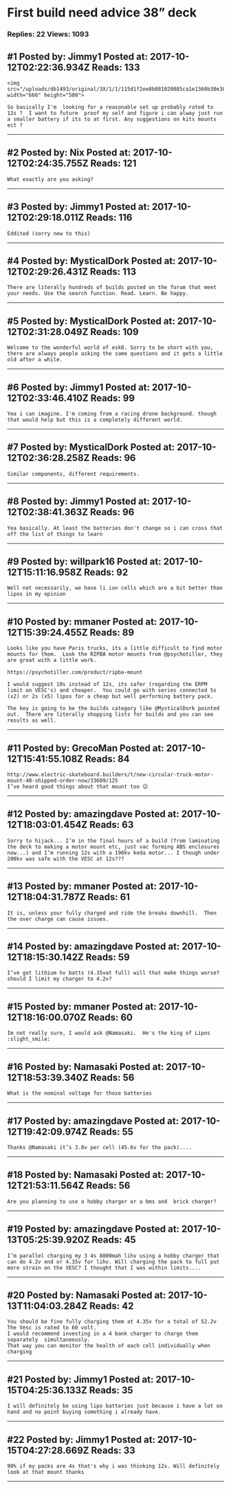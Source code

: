 # First build need advice 38&rdquo; deck

### Replies: 22 Views: 1093

## \#1 Posted by: Jimmy1 Posted at: 2017-10-12T02:22:36.934Z Reads: 133

```
<img src="/uploads/db1493/original/3X/1/1/115d1f2ee8b081020085ca1e1360b30e388dd6bd.jpg" width="666" height="500">

So basically I'm  looking for a reasonable set up probably rated to 12s ?  I want to future  proof my self and figure i can alway just run a smaller battery if its to at first. Any suggestions on kits mounts ect ?
```

---
## \#2 Posted by: Nix Posted at: 2017-10-12T02:24:35.755Z Reads: 121

```
What exactly are you asking?
```

---
## \#3 Posted by: Jimmy1 Posted at: 2017-10-12T02:29:18.011Z Reads: 116

```
Eddited (sorry new to this)
```

---
## \#4 Posted by: MysticalDork Posted at: 2017-10-12T02:29:26.431Z Reads: 113

```
There are literally hundreds of builds posted on the forum that meet your needs. Use the search function. Read. Learn. Be happy.
```

---
## \#5 Posted by: MysticalDork Posted at: 2017-10-12T02:31:28.049Z Reads: 109

```
Welcome to the wonderful world of esk8. Sorry to be short with you, there are always people asking the same questions and it gets a little old after a while.
```

---
## \#6 Posted by: Jimmy1 Posted at: 2017-10-12T02:33:46.410Z Reads: 99

```
Yea i can imagine. I'm coming from a racing drone background. though that would help but this is a completely different world.
```

---
## \#7 Posted by: MysticalDork Posted at: 2017-10-12T02:36:28.258Z Reads: 96

```
Similar components, different requirements.
```

---
## \#8 Posted by: Jimmy1 Posted at: 2017-10-12T02:38:41.363Z Reads: 96

```
Yea basically. At least the batteries don't change so i can cross that off the list of things to learn
```

---
## \#9 Posted by: willpark16 Posted at: 2017-10-12T15:11:16.958Z Reads: 92

```
Well not necessarily, we have li ion cells which are a bit better than lipos in my opinion
```

---
## \#10 Posted by: mmaner Posted at: 2017-10-12T15:39:24.455Z Reads: 89

```
Looks like you have Paris trucks, its a little difficult to find motor mounts for them.  Look the RIPBA motor mounts from @psychotiller, they are great with a little work. 

https://psychotiller.com/product/ripba-mount

I would suggest 10s instead of 12s, its safer (regarding the ERPM limit on VESC's) and cheaper.  You could go with series connected 5s (x2) or 2s (x5) lipos for a cheap but well performing battery pack.  

The key is going to be the builds category like @MysticalDork pointed out.  There are literally shopping lists for builds and you can see results as well.
```

---
## \#11 Posted by: GrecoMan Posted at: 2017-10-12T15:41:55.108Z Reads: 84

```
http://www.electric-skateboard.builders/t/new-circular-truck-motor-mount-40-shipped-order-now/33609/125
I’ve heard good things about that mount too 😉
```

---
## \#12 Posted by: amazingdave Posted at: 2017-10-12T18:03:01.454Z Reads: 63

```
Sorry to hijack... I’m in the final hours of a build (from laminating the deck to making a motor mount etc, just vac forming ABS enclosures now...) and I’m running 12s with a 190kv keda motor... I though under 200kv was safe with the VESC at 12s???
```

---
## \#13 Posted by: mmaner Posted at: 2017-10-12T18:04:31.787Z Reads: 61

```
It is, unless your fully charged and ride the breaks downhill.  Then the over charge can cause issues.
```

---
## \#14 Posted by: amazingdave Posted at: 2017-10-12T18:15:30.142Z Reads: 59

```
I’ve got lithium hv batts (4.35vat full) will that make things worse?  should I limit my charger to 4.2v?
```

---
## \#15 Posted by: mmaner Posted at: 2017-10-12T18:16:00.070Z Reads: 60

```
Im not really sure, I would ask @Namasaki.  He's the king of Lipos :slight_smile:
```

---
## \#16 Posted by: Namasaki Posted at: 2017-10-12T18:53:39.340Z Reads: 56

```
What is the nominal voltage for those batteries
```

---
## \#17 Posted by: amazingdave Posted at: 2017-10-12T19:42:09.974Z Reads: 55

```
Thanks @Namasaki it’s 3.8v per cell (45.6v for the pack)....
```

---
## \#18 Posted by: Namasaki Posted at: 2017-10-12T21:53:11.564Z Reads: 56

```
Are you planning to use a hobby charger or a bms and  brick charger?
```

---
## \#19 Posted by: amazingdave Posted at: 2017-10-13T05:25:39.920Z Reads: 45

```
I’m parallel charging my 3 4s 8000mah lihv using a hobby charger that can do 4.2v end or 4.35v for lihv. Will charging the pack to full put more strain on the VESC? I thought that I was within limits....
```

---
## \#20 Posted by: Namasaki Posted at: 2017-10-13T11:04:03.284Z Reads: 42

```
You should be fine fully charging them at 4.35v for a total of 52.2v
The Vesc is rated to 60 volt. 
I would recommend investing in a 4 bank charger to charge them separately  simultaneously. 
That way you can monitor the health of each cell individually when charging
```

---
## \#21 Posted by: Jimmy1 Posted at: 2017-10-15T04:25:36.133Z Reads: 35

```
I will definitely be using lipo batteries just because i have a lot on hand and no point buying something i already have.
```

---
## \#22 Posted by: Jimmy1 Posted at: 2017-10-15T04:27:28.669Z Reads: 33

```
90% if my packs are 4s that's why i was thinking 12s. Will definitely look at that mount thanks
```

---
